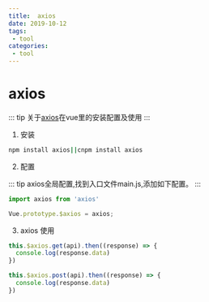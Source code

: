 ```yaml
--- 
title:  axios
date: 2019-10-12
tags: 
 - tool
categories:
 - tool
---
```

# axios

::: tip
关于[axios](http://www.axios-js.com)在vue里的安装配置及使用
:::

1. 安装

```sh
npm install axios||cnpm install axios
```
2. 配置

::: tip
axios全局配置,找到入口文件main.js,添加如下配置。
:::

```js
import axios from 'axios'

Vue.prototype.$axios = axios;

```
3. axios 使用

```js
this.$axios.get(api).then((response) => {
  console.log(response.data)
})

this.$axios.post(api).then((response) => {
  console.log(response.data)
})
```
